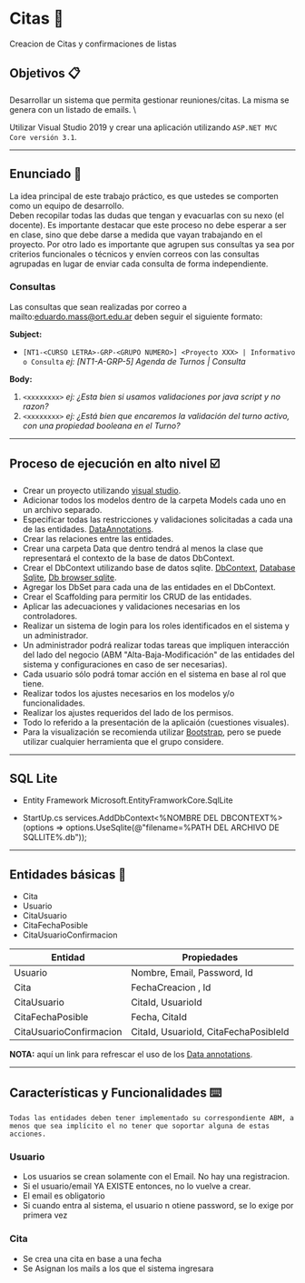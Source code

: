 # Citas 📖
Creacion de Citas y confirmaciones de listas

## Objetivos 📋

Desarrollar un sistema que permita gestionar reuniones/citas. La misma se genera con un listado de emails. \

Utilizar Visual Studio 2019 y crear una aplicación utilizando `ASP.NET MVC Core versión 3.1`.

---------------------------------------

## Enunciado 📢

La idea principal de este trabajo práctico, es que ustedes se comporten como un equipo de desarrollo.\
Deben recopilar todas las dudas que tengan y evacuarlas con su nexo (el docente). 
Es importante destacar que este proceso no debe esperar a ser en clase, sino que debe darse a medida que vayan trabajando en el proyecto. 
Por otro lado es importante que agrupen sus consultas ya sea por criterios funcionales o técnicos y envíen correos con las consultas agrupadas en lugar de enviar cada consulta de forma independiente.

### Consultas

Las consultas que sean realizadas por correo a mailto:eduardo.mass@ort.edu.ar deben seguir el siguiente formato:

**Subject:**

- `[NT1-<CURSO LETRA>-GRP-<GRUPO NUMERO>] <Proyecto XXX> | Informativo o Consulta` *ej: [NT1-A-GRP-5] Agenda de Turnos | Consulta*

**Body:**

1. `<xxxxxxxx>` *ej: ¿Esta bien si usamos validaciones por java script y no razon?*
2. `<xxxxxxxx>` *ej: ¿Está bien que encaremos la validación del turno activo, con una propiedad booleana en el Turno?*

---------------------------------------

## Proceso de ejecución en alto nivel ☑️

- Crear un proyecto utilizando [visual studio].
- Adicionar todos los modelos dentro de la carpeta Models cada uno en un archivo separado.
- Especificar todas las restricciones y validaciones solicitadas a cada una de las entidades. [DataAnnotations].
- Crear las relaciones entre las entidades.
- Crear una carpeta Data que dentro tendrá al menos la clase que representará el contexto de la base de datos DbContext.
- Crear el DbContext utilizando base de datos sqlite. [DbContext], [Database Sqlite], [Db browser sqlite].
- Agregar los DbSet para cada una de las entidades en el DbContext.
- Crear el Scaffolding para permitir los CRUD de las entidades.
- Aplicar las adecuaciones y validaciones necesarias en los controladores.
- Realizar un sistema de login para los roles identificados en el sistema y un administrador.
- Un administrador podrá realizar todas tareas que impliquen interacción del lado del negocio (ABM "Alta-Baja-Modificación" de las entidades del sistema y configuraciones en caso de ser necesarias).
- Cada usuario sólo podrá tomar acción en el sistema en base al rol que tiene.
- Realizar todos los ajustes necesarios en los modelos y/o funcionalidades.
- Realizar los ajustes requeridos del lado de los permisos.
- Todo lo referido a la presentación de la aplicaión (cuestiones visuales).
- Para la visualización se recomienda utilizar [Bootstrap], pero se puede utilizar cualquier herramienta que el grupo considere.

---------------------------------------

## SQL Lite

- Entity Framework
Microsoft.EntityFramworkCore.SqlLite

- StartUp.cs
services.AddDbContext<%NOMBRE DEL DBCONTEXT%>(options => 
   options.UseSqlite(@"filename=%PATH DEL ARCHIVO DE SQLLITE%.db"));

---------------------------------------


## Entidades básicas 📄

- Cita
- Usuario
- CitaUsuario
- CitaFechaPosible
- CitaUsuarioConfirmacion


| Entidad | Propiedades |
| ----- | ----- |
| Usuario | Nombre, Email, Password, Id |
| Cita | FechaCreacion , Id |
| CitaUsuario | CitaId, UsuarioId |
| CitaFechaPosible | Fecha, CitaId |
| CitaUsuarioConfirmacion |CitaId, UsuarioId, CitaFechaPosibleId |

**NOTA:** aquí un link para refrescar el uso de los [Data annotations].

---------------------------------------

## Características y Funcionalidades ⌨️

`Todas las entidades deben tener implementado su correspondiente ABM, a menos que sea implícito el no tener que soportar alguna de estas acciones.`


### Usuario

- Los usuarios se crean solamente con el Email. No hay una registracion.
- Si el usuario/email YA EXISTE entonces, no lo vuelve a crear. 
- El email es obligatorio
- Si cuando entra al sistema, el usuario n otiene password, se lo exige por primera vez

### Cita

- Se crea una cita en base a una fecha
- Se Asignan los mails a los que el sistema ingresara



[//]: # (referencias externas)
   [visual studio]: <https://visualstudio.microsoft.com/en/vs/>
   [Data annotations]: <https://www.c-sharpcorner.com/UploadFile/af66b7/data-annotations-for-mvc/>
   [Bootstrap]: <https://getbootstrap.com/>
   [DbContext]: <https://docs.microsoft.com/en-us/dotnet/api/microsoft.entityframeworkcore.dbcontext?view=efcore-3.1>
   [Database Sqlite]: <https://docs.microsoft.com/en-us/ef/core/providers/sqlite/?tabs=dotnet-core-cli>
   [Db browser sqlite]: <https://sqlitebrowser.org/>
   [DataAnnotations]: <https://docs.microsoft.com/en-us/dotnet/api/system.componentmodel.dataannotations?view=netcore-3.1>
